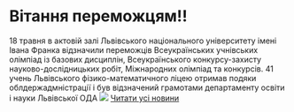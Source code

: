 
# Вітання переможцям!!
18 травня в актовій залі Львівського національного університету імені Івана Франка відзначили переможців Всеукраїнських учнівських олімпіад із базових дисциплін, Всеукраїнського конкурсу-захисту науково-дослідницьких робіт, Міжнародних олімпіад та конкурсів. 41 учень Львівського фізико-математичного ліцею отримав подяки облдержадмністрації і був відзначений грамотами департаменту освіти і науки Львівської ОДА
![](/images/вітання-переможцям/peremozhci-2018.jpg)
[Читати усі новини](/news)
       